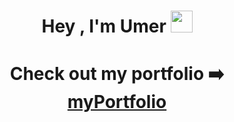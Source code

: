<h1 align="center">Hey , I'm Umer <img src="https://media.giphy.com/media/hvRJCLFzcasrR4ia7z/giphy.gif" width="35"></h1>
<h1 align="center">Check out my portfolio ➡️ <a href="https://thatoneumer-portfolio.web.app/">myPortfolio</a> </h1>
